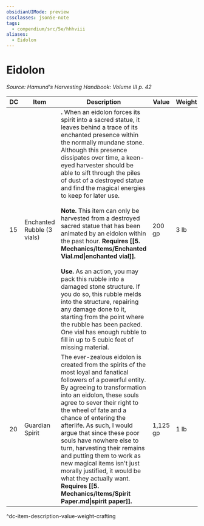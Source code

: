 ```yaml
---
obsidianUIMode: preview
cssclasses: json5e-note
tags:
  - compendium/src/5e/hhhviii
aliases:
  - Eidolon
---
```

# Eidolon
*Source: Hamund's Harvesting Handbook: Volume III p. 42* 

| DC | Item | Description | Value | Weight | Crafting |
|----|------|-------------|-------|--------|----------|
| 15 | Enchanted Rubble (3 vials) | **.** When an eidolon forces its spirit into a sacred statue, it leaves behind a trace of its enchanted presence within the normally mundane stone. Although this presence dissipates over time, a keen-eyed harvester should be able to sift through the piles of dust of a destroyed statue and find the magical energies to keep for later use.<br /><br />**Note.** This item can only be harvested from a destroyed sacred statue that has been animated by an eidolon within the past hour. **Requires [[5. Mechanics/Items/Enchanted Vial.md\|enchanted vial]].**<br /><br />**Use.** As an action, you may pack this rubble into a damaged stone structure. If you do so, this rubble melds into the structure, repairing any damage done to it, starting from the point where the rubble has been packed. One vial has enough rubble to fill in up to 5 cubic feet of missing material. | 200 gp | 3 lb | — |
| 20 | Guardian Spirit | The ever-zealous eidolon is created from the spirits of the most loyal and fanatical followers of a powerful entity. By agreeing to transformation into an eidolon, these souls agree to sever their right to the wheel of fate and a chance of entering the afterlife. As such, I would argue that since these poor souls have nowhere else to turn, harvesting their remains and putting them to work as new magical items isn't just morally justified, it would be what they actually want. **Requires [[5. Mechanics/Items/Spirit Paper.md\|spirit paper]].** | 1,125 gp | 1 lb | [[5. Mechanics/Items/Warden Charm.md\|Warden Charm]] |
^dc-item-description-value-weight-crafting
